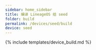 ```yaml
---
sidebar: home_sidebar
title: 编译 LineageOS 给 seed
folder: build
permalink: /devices/seed/build
device: seed
---
```

{% include templates/device_build.md %}

